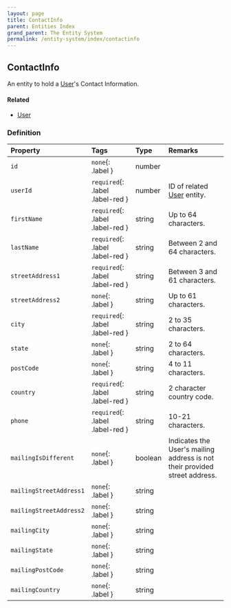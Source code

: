 ```yaml
---
layout: page
title: ContactInfo
parent: Entities Index
grand_parent: The Entity System
permalink: /entity-system/index/contactinfo
---
```


## ContactInfo
An entity to hold a [User]({{site.baseurl}}/entity-system/index/User)'s Contact Information.

#### Related
- [User]({{site.baseurl}}/entity-system/index/User)

### Definition

| Property | Tags | Type | Remarks
|:---------|:-----|:-----|:-------
| `id` | `none`{: .label } | number | 
| `userId` | `required`{: .label .label-red } | number | ID of related [User]({{site.baseurl}}/entity-system/index/User) entity.
| `firstName` | `required`{: .label .label-red } | string | Up to 64 characters.
| `lastName` | `required`{: .label .label-red } | string | Between 2 and 64 characters.
| `streetAddress1` | `required`{: .label .label-red } | string | Between 3 and 61 characters.
| `streetAddress2` | `none`{: .label } | string | Up to 61 characters.
| `city` | `required`{: .label .label-red } | string | 2 to 35 characters.
| `state` | `none`{: .label } | string | 2 to 64 characters.
| `postCode` | `none`{: .label } | string | 4 to 11 characters.
| `country` | `required`{: .label .label-red } | string | 2 character country code.
| `phone` | `required`{: .label .label-red } | string | 10-21 characters.
| `mailingIsDifferent` | `none`{: .label } | boolean | Indicates the User's mailing address is not their provided street address.
| `mailingStreetAddress1` | `none`{: .label } | string | 
| `mailingStreetAddress2` | `none`{: .label } | string | 
| `mailingCity` | `none`{: .label } | string | 
| `mailingState` | `none`{: .label } | string | 
| `mailingPostCode` | `none`{: .label } | string | 
| `mailingCountry` | `none`{: .label } | string | 